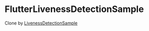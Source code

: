 # FlutterLivenessDetectionSample

Clone by [LivenessDetectionSample](https://github.com/aitsuki/LivenessDetectionSample)
